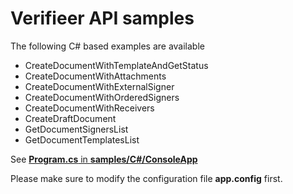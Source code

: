 # Verifieer API samples

The following C# based examples are available

- CreateDocumentWithTemplateAndGetStatus
- CreateDocumentWithAttachments
- CreateDocumentWithExternalSigner
- CreateDocumentWithOrderedSigners
- CreateDocumentWithReceivers
- CreateDraftDocument
- GetDocumentSignersList
- GetDocumentTemplatesList

See [**Program.cs** in **samples/C#/ConsoleApp**](samples/C%23/ConsoleApp/Program.cs)

Please make sure to modify the configuration file **app.config** first.